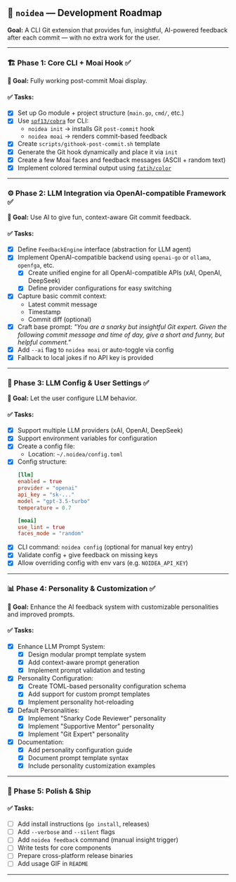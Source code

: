 ## 🧠 `noidea` — Development Roadmap
**Goal:** A CLI Git extension that provides fun, insightful, AI-powered feedback after each commit — with no extra work for the user.

---

### 🏗️ Phase 1: Core CLI + Moai Hook ✅

**🔹 Goal:** Fully working post-commit Moai display.

#### ✅ Tasks:
- [x] Set up Go module + project structure (`main.go`, `cmd/`, etc.)
- [x] Use [`spf13/cobra`](https://github.com/spf13/cobra) for CLI:
  - `noidea init` → installs Git `post-commit` hook
  - `noidea moai` → renders commit-based feedback
- [x] Create `scripts/githook-post-commit.sh` template
- [x] Generate the Git hook dynamically and place it via `init`
- [x] Create a few Moai faces and feedback messages (ASCII + random text)
- [x] Implement colored terminal output using [`fatih/color`](https://github.com/fatih/color)

---

### ⚙️ Phase 2: LLM Integration via OpenAI-compatible Framework ✅

**🔹 Goal:** Use AI to give fun, context-aware Git commit feedback.

#### ✅ Tasks:
- [x] Define `FeedbackEngine` interface (abstraction for LLM agent)
- [x] Implement OpenAI-compatible backend using `openai-go` or `ollama`, `openfga`, etc.
  - [x] Create unified engine for all OpenAI-compatible APIs (xAI, OpenAI, DeepSeek)
  - [x] Define provider configurations for easy switching
- [x] Capture basic commit context:
  - Latest commit message
  - Timestamp
  - Commit diff (optional)
- [x] Craft base prompt:
  _"You are a snarky but insightful Git expert. Given the following commit message and time of day, give a short and funny, but helpful comment."_
- [x] Add `--ai` flag to `noidea moai` or auto-toggle via config
- [x] Fallback to local jokes if no API key is provided

---

### 🧪 Phase 3: LLM Config & User Settings ✅

**🔹 Goal:** Let the user configure LLM behavior.

#### ✅ Tasks:
- [x] Support multiple LLM providers (xAI, OpenAI, DeepSeek)
- [x] Support environment variables for configuration
- [x] Create a config file:
  - Location: `~/.noidea/config.toml`
- [x] Config structure:
  ```toml
  [llm]
  enabled = true
  provider = "openai"
  api_key = "sk-..."
  model = "gpt-3.5-turbo"
  temperature = 0.7

  [moai]
  use_lint = true
  faces_mode = "random"
  ```
- [x] CLI command: `noidea config` (optional for manual key entry)
- [x] Validate config + give feedback on missing keys
- [x] Allow overriding config with env vars (e.g. `NOIDEA_API_KEY`)

---

### 📊 Phase 4: Personality & Customization ✅

**🔹 Goal:** Enhance the AI feedback system with customizable personalities and improved prompts.

#### ✅ Tasks:
- [x] Enhance LLM Prompt System:
  - [x] Design modular prompt template system
  - [x] Add context-aware prompt generation
  - [x] Implement prompt validation and testing
- [x] Personality Configuration:
  - [x] Create TOML-based personality configuration schema
  - [x] Add support for custom prompt templates
  - [x] Implement personality hot-reloading
- [x] Default Personalities:
  - [x] Implement "Snarky Code Reviewer" personality
  - [x] Implement "Supportive Mentor" personality  
  - [x] Implement "Git Expert" personality
- [x] Documentation:
  - [x] Add personality configuration guide
  - [x] Document prompt template syntax
  - [x] Include personality customization examples

---

### 🧼 Phase 5: Polish & Ship

#### ✅ Tasks:
- [ ] Add install instructions (`go install`, releases)
- [ ] Add `--verbose` and `--silent` flags
- [ ] Add `noidea feedback` command (manual insight trigger)
- [ ] Write tests for core components
- [ ] Prepare cross-platform release binaries
- [ ] Add usage GIF in `README`

---
